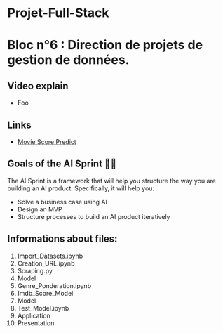 # Projet-Full-Stack
 
# Bloc n°6 : Direction de projets de gestion de données.

## Video explain

* Foo

## Links 

* [Movie Score Predict](https://moviescorepredict-rg.herokuapp.com)

## Goals of the AI Sprint 🎯🎯

The AI Sprint is a framework that will help you structure the way you are building an AI product. Specifically, it will help you: 

* Solve a business case using AI
* Design an MVP 
* Structure processes to build an AI product iteratively


## Informations about files:

01. Import_Datasets.ipynb
02. Creation_URL.ipynb
03. Scraping.py
04. Model
05. Genre_Ponderation.ipynb
06. Imdb_Score_Model
07. Model
08. Test_Model.ipynb
09. Application
10. Presentation